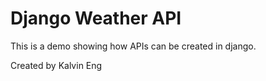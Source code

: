 # Django Weather API

This is a demo showing how APIs can be created in django.

Created by Kalvin Eng
